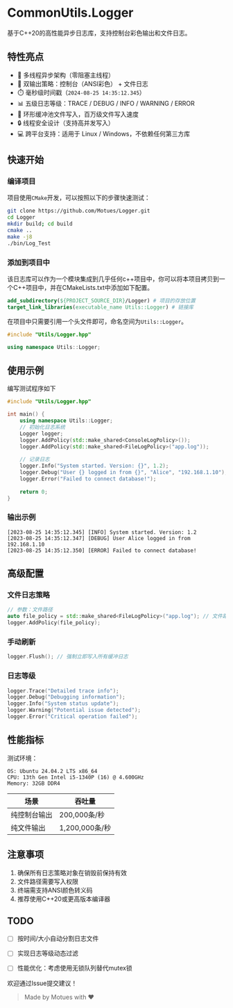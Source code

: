 # CommonUtils.Logger

基于C++20的高性能异步日志库，支持控制台彩色输出和文件日志。

## 特性亮点
- 🚀 多线程异步架构（零阻塞主线程）
- 📂 双输出策略：控制台（ANSI彩色） + 文件日志
- ⏱️ 毫秒级时间戳（`2024-08-25 14:35:12.345`）
- 📊 五级日志等级：TRACE / DEBUG / INFO / WARNING / ERROR
- 🔄 环形缓冲池文件写入，百万级文件写入速度
- 🔒 线程安全设计（支持高并发写入）
- 💻 跨平台支持：适用于 Linux / Windows，不依赖任何第三方库

## 快速开始

### 编译项目

项目使用`CMake`开发，可以按照以下的步骤快速测试：
```bash
git clone https://github.com/Motues/Logger.git
cd Logger
mkdir build; cd build
cmake ..
make -j8
./bin/Log_Test
```

### 添加到项目中

该日志库可以作为一个模块集成到几乎任何c++项目中，你可以将本项目拷贝到一个C++项目中，并在CMakeLists.txt中添加如下配置。

```cmake
add_subdirectory(${PROJECT_SOURCE_DIR}/Logger) # 项目的存放位置
target_link_libraries(executable_name Utils::Logger) # 链接库
```

在项目中只需要引用一个头文件即可，命名空间为`Utils::Logger`。
```c++
#include "Utils/Logger.hpp"

using namespace Utils::Logger;
```

## 使用示例

编写测试程序如下

```c++
#include "Utils/Logger.hpp"

int main() { 
    using namespace Utils::Logger;
    // 初始化日志系统
    Logger logger;
    logger.AddPolicy(std::make_shared<ConsoleLogPolicy>());
    logger.AddPolicy(std::make_shared<FileLogPolicy>("app.log"));
    
    // 记录日志
    logger.Info("System started. Version: {}", 1.2);
    logger.Debug("User {} logged in from {}", "Alice", "192.168.1.10");
    logger.Error("Failed to connect database!");
    
    return 0;
}
```

### 输出示例

```
[2023-08-25 14:35:12.345] [INFO] System started. Version: 1.2 
[2023-08-25 14:35:12.347] [DEBUG] User Alice logged in from 192.168.1.10 
[2023-08-25 14:35:12.350] [ERROR] Failed to connect database!
```

## 高级配置

### 文件日志策略

```c++
// 参数：文件路径
auto file_policy = std::make_shared<FileLogPolicy>("app.log"); // 文件路径
logger.AddPolicy(file_policy);
```

### 手动刷新

```c++
logger.Flush(); // 强制立即写入所有缓冲日志
```

### 日志等级

```c++
logger.Trace("Detailed trace info"); 
logger.Debug("Debugging information"); 
logger.Info("System status update"); 
logger.Warning("Potential issue detected"); 
logger.Error("Critical operation failed");
```

## 性能指标

测试环境：
```
OS: Ubuntu 24.04.2 LTS x86_64
CPU: 13th Gen Intel i5-1340P (16) @ 4.600GHz
Memory: 32GB DDR4
```
| 场景 | 吞吐量          |
|------|--------------|
| 纯控制台输出 | 200,000条/秒   |
| 纯文件输出 | 1,200,000条/秒 |

## 注意事项
1. 确保所有日志策略对象在销毁前保持有效
2. 文件路径需要写入权限
3. 终端需支持ANSI颜色转义码
4. 推荐使用C++20或更高版本编译器

## TODO
- [ ] 按时间/大小自动分割日志文件
- [ ] 实现日志等级动态过滤
- [ ] 性能优化：考虑使用无锁队列替代mutex锁


欢迎通过Issue提交建议！
> Made by Motues with ❤️